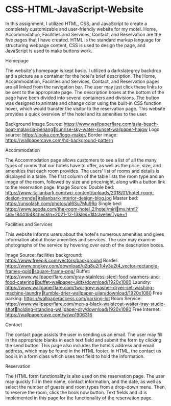 # CSS-HTML-JavaScript-Website


In this assignment, I utilized HTML, CSS, and JavaScript to create a completely 
customizable and user-friendly website for my motel. Home, Accommodation, Facilities 
and Services, Contact, and Reservation are the five pages that I have created. HTML is 
the standard markup language for structuring webpage content, CSS is used to design 
the page, and JavaScript is used to make buttons work.

Homepage

The website's homepage is kept basic. I utilized a darkslategrey backdrop and a picture 
as a container for the hotel's brief description. The Home, Accommodation, Facilities 
and Services, Contact, and Reservation pages are all linked from the navigation bar. 
The user may just click these links to be sent to the appropriate page. The description 
boxes at the bottom of the page have been divided into several containers and 
divisions. The button was designed to animate and change color using the built-in CSS 
function hover, which would transfer the visitor to the reservation page. This website 
provides a quick overview of the hotel and its amenities to the user.

Background Image Source: https://www.wallpaperflare.com/asia-beach-boat-malaysia-penangsunrise-sky-water-sunset-wallpaper-hajgw
Logo source: https://looka.com/logo-maker/
Border image: https://wallpapercave.com/hd-background-pattern

Accommodation

The Accommodation page allows customers to see a list of all the many types of rooms 
that our hotels have to offer, as well as the price, size, and amenities that each room 
provides. The users' list of rooms and details is displayed in a table. The first column of 
the table lists the room type and an image of the room, followed by size and price/night, 
along with a button link to the reservation page.
Image Source: 
Double bed: https://www.italianbark.com/wp-content/uploads/2018/01/hotel-room-design-trendsitalianbark-interior-design-blog.jpg
Master bed: https://unsplash.com/photos/aI6Su7Mu9Ro
Single bed: https://www.agoda.com/the-room-hotel_2/hotel/mirimy.html?cid=1844104&checkIn=2021-12-13&los=1&travellerType=1

Facilities and Services

This website informs users about the hotel's numerous amenities and gives information 
about those amenities and services. The user may examine photographs of the service 
by hovering over each of the description boxes.

Image Source: 
facilities background: https://www.freepik.com/vectors/background
Border: https://www.pngkey.com/download/u2q8u2i1t4y3u2t4_vector-rectangle-frames-goldsquare-frame-png/
Buffet: https://www.wallpaperflare.com/gray-stainless-steel-food-warmers-and-food-cateringbuffet-wallpaper-uidtx/download/1920x1080
Laundry: https://www.wallpaperflare.com/two-grey-washer-dryer-set-washing-machine-laundrytumble-drier-wallpaper-uiian/download/1920x1080
Free parking: https://wallpaperaccess.com/parking-lot
Room Service: https://www.wallpaperflare.com/men-s-black-waistcoat-waiter-tray-studio-shotholding-standing-wallpaper-dry/download/1920x1080
Free Internet: https://wallpapercave.com/w/wp1906316


Contact

The contact page assists the user in sending us an email. The user may fill in the 
appropriate blanks in each text field and submit the form by clicking the send button. 
This page also includes the hotel's address and email address, which may be found in 
the HTML footer. In HTML, the contact us box is in a form class which uses text field to 
hold the information.

Reservation

The HTML form functionality is also used on the reservation page. The user may quickly 
fill in their name, contact information, and the date, as well as select the number of 
guests and room types from a drop-down menu. Then, to reserve the room, click the 
book now button. Text fields and id is implemented in this page for the functionality of 
the reservation page.
